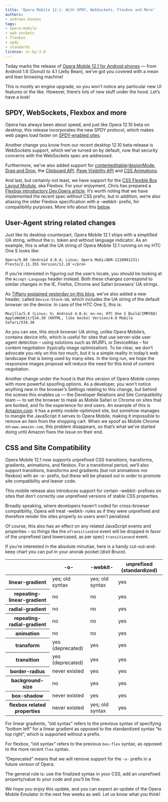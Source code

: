 ```yaml
---
title: 'Opera Mobile 12.1: With SPDY, WebSockets, Flexbox and More'
authors:
- andreas-bovens
tags:
- opera-mobile
- web-sockets
- flexbox
- spdy
- standards
license: cc-by-3.0
---
```


Today marks the release of [Opera Mobile 12.1 for Android phones](https://play.google.com/store/apps/details?id=com.opera.browser) — from Android 1.6 (Donut) to 4.1 (Jelly Bean), we’ve got you covered with a mean and lean browsing machine!

This is mostly an engine upgrade, so you won’t notice any particular new UI features or the like. However, there’s lots of new stuff under the hood. Let’s have a look!

## SPDY, WebSockets, Flexbox and more

Opera has always been about speed, and just like Opera 12.10 beta on desktop, this release incorporates the new SPDY protocol, which makes web pages load faster on [SPDY-enabled sites](http://en.wikipedia.org/wiki/SPDY#Server_support_and_usage).

Another change you know from our recent desktop 12.10 beta release is WebSockets support, which we’ve turned on by default, now that security concerns with the WebSockets spec are addressed.

Furthermore, we’ve also added support for [contenteditable](http://html5doctor.com/the-contenteditable-attribute/)/[designMode](http://www.tinymce.com/tryit/full.php), [Drag and Drop](https://dev.opera.com/articles/drag-and-drop/), the [Clipboard API](http://dev.w3.org/2006/webapi/clipops/), [Page Visibility API](http://www.w3.org/TR/page-visibility/) and [CSS Animations](https://dev.opera.com/articles/css3-animations/).

And last, but certainly not least, we have support for the [CSS Flexible Box Layout Module](http://www.w3.org/TR/css3-flexbox/), aka Flexbox. For your enjoyment, Chris has prepared a [Flexbox introductory Dev.Opera article](https://dev.opera.com/articles/view/flexbox-basics/). It’s worth noting that we have implemented the recent spec without CSS prefix, but in addition, we’re also aliasing the older Flexbox specification with a -webkit- prefix, for compatibility purposes. More info about this [below](#csssitecompat).

## User-Agent string related changes

Just like its desktop counterpart, Opera Mobile 12.1 ships with a simplified UA string, without the `U;` token and without language indicator. As an example, this is what the UA string of Opera Mobile 12.1 running on my HTC One S looks like:

    Opera/9.80 (Android 4.0.4; Linux; Opera Mobi/ADR-1210081231) Presto/2.11.355 Version/12.10`</pre>

If you’re interested in figuring out the user’s locale, you should be looking at the `Accept-Language` header instead. Both these changes correspond to similar changes in the IE, Firefox, Chrome and Safari browsers’ UA strings.

As [Tiffany explained yesterday on this blog](https://dev.opera.com/blog/introducing-device-stock-ua/), we’ve also added a new header, called `Device-Stock-UA`, which includes the UA string of the default browser on the device. In case of the HTC One S, this is:

	Mozilla/5.0 (Linux; U; Android 4.0.4; en-no; HTC One S Build/IMM76D) AppleWebKit/534.30 (KHTML, like Gecko) Version/4.0 Mobile Safari/534.30

As you can see, this stock browser UA string, unlike Opera Mobile’s, contains device info, which is useful for sites that use server-side user agent detection – using solutions such as WURFL or DeviceAtlas – for content negotiation (typically image optimization). To be clear, we don’t advocate you rely on this too much, but it is a simple reality in today’s web landscape that is being used by many sites. In the long run, we hope the responsive images proposal will reduce the need for this kind of content negotiation.

Another change under the hood is that this version of Opera Mobile comes with more powerful spoofing options. As a developer, you won’t notice anything new in the browser’s Settings relating to this change, but behind the scenes this enables us — the Developer Relations and Site Compatibility team — to set the browser to mask as Mobile Safari or Chrome on sites that are borked, and fix the experience for end users. An example of this is [Amazon.com](http://www.amazon.com/): it has a pretty mobile-optimized site, but somehow manages to mangle the JavaScript it serves to Opera Mobile, making it impossible to remove an item from the shopping cart. When we spoof as Mobile Chrome on `www.amazon.com`, this problem disappears, so that’s what we’ve started doing until Amazon fixes the issue on their end.

## CSS and Site Compatibility

Opera Mobile 12.1 now supports unprefixed CSS transitions, transforms, gradients, animations, and flexbox. For a transitional period, we’ll also support transitions, transforms and gradients (but not animations nor flexbox) with an -o- prefix, but these will be phased out in order to promote site compatibility and leaner code.

This mobile release also introduces support for certain -webkit- prefixes on sites that don’t correctly use unprefixed versions of stable CSS properties.

Broadly speaking, where developers haven’t coded for cross-browser compatibility, Opera will treat -webkit- rules as if they were unprefixed and therefore render the sites properly so users aren’t penalized.

Of course, this also has an effect on any related JavaScript events and properties – so things like the `oTransitionEnd` event will be dropped in favor of the unprefixed (and lowercased, as per spec) `transitionend` event.

If you’re interested in the absolute minutiae, here is a handy cut-out-and-keep chart you can put in your anorak pocket (dixit Bruce).

<div block="table">
<table id="prefixes">
<thead>
<tr>
<th></th>
<th id="prefixesColHdr2">-o-</th>
<th id="prefixesColHdr3">-webkit-</th>
<th id="prefixesColHdr4">unprefixed (standardized)</th>
</tr>
</thead>
<tbody>
<tr>
<th id="prefixesRowHdr2">linear-gradient</th>
<td headers="prefixesColHdr2 prefixesRowHdr2">yes; old syntax</td>
<td headers="prefixesColHdr3 prefixesRowHdr2">yes; old syntax</td>
<td headers="prefixesColHdr4 prefixesRowHdr2">yes</td>
</tr>
<tr>
<th id="prefixesRowHdr2">repeating-linear-gradient</th>
<td headers="prefixesColHdr2 prefixesRowHdr2">no</td>
<td headers="prefixesColHdr3 prefixesRowHdr2">no</td>
<td headers="prefixesColHdr4 prefixesRowHdr2">yes</td>
</tr>
<tr>
<th id="prefixesRowHdr2">radial-gradient</th>
<td headers="prefixesColHdr2 prefixesRowHdr2">no</td>
<td headers="prefixesColHdr3 prefixesRowHdr2">no</td>
<td headers="prefixesColHdr4 prefixesRowHdr2">yes</td>
</tr>
<tr>
<th id="prefixesRowHdr2">repeating-radial-gradient</th>
<td headers="prefixesColHdr2 prefixesRowHdr2">no</td>
<td headers="prefixesColHdr3 prefixesRowHdr2">no</td>
<td headers="prefixesColHdr4 prefixesRowHdr2">yes</td>
</tr>
<tr>
<th id="prefixesRowHdr3">animation</th>
<td headers="prefixesColHdr2 prefixesRowHdr3">no</td>
<td headers="prefixesColHdr3 prefixesRowHdr3">no</td>
<td headers="prefixesColHdr4 prefixesRowHdr3">yes</td>
</tr>
<tr>
<th id="prefixesRowHdr4">transform</th>
<td headers="prefixesColHdr2 prefixesRowHdr4">yes (deprecated)</td>
<td headers="prefixesColHdr3 prefixesRowHdr4">yes</td>
<td headers="prefixesColHdr4 prefixesRowHdr4">yes</td>
</tr>
<tr>
<th id="prefixesRowHdr5">transition</th>
<td headers="prefixesColHdr2 prefixesRowHdr5">yes (deprecated)</td>
<td headers="prefixesColHdr3 prefixesRowHdr5">yes</td>
<td headers="prefixesColHdr4 prefixesRowHdr5">yes</td>
</tr>
<tr>
<th id="prefixesRowHdr6">border-radius</th>
<td headers="prefixesColHdr2 prefixesRowHdr6">never existed</td>
<td headers="prefixesColHdr3 prefixesRowHdr6">yes</td>
<td headers="prefixesColHdr4 prefixesRowHdr6">yes</td>
</tr>
<tr>
<th id="prefixesRowHdr7">background-size</th>
<td headers="prefixesColHdr2 prefixesRowHdr7">no</td>
<td headers="prefixesColHdr3 prefixesRowHdr7">yes</td>
<td headers="prefixesColHdr4 prefixesRowHdr7">yes</td>
</tr>
<tr>
<th id="prefixesRowHdr8">box-shadow</th>
<td headers="prefixesColHdr2 prefixesRowHdr8">never existed</td>
<td headers="prefixesColHdr3 prefixesRowHdr8">yes</td>
<td headers="prefixesColHdr4 prefixesRowHdr8">yes</td>
</tr>
<tr>
<th id="prefixesRowHdr8">flexbox related properties</th>
<td headers="prefixesColHdr2 prefixesRowHdr9">never existed</td>
<td headers="prefixesColHdr3 prefixesRowHdr9">yes; old syntax</td>
<td headers="prefixesColHdr4 prefixesRowHdr9">yes</td>
</tr>
</tbody>
</table>
</div>

For linear gradients, “old syntax” refers to the previous syntax of specifying “bottom left” for a linear gradient as opposed to the standardized syntax “to top right”, which is supported without a prefix.

For flexbox, “old syntax” refers to the previous `box-flex` syntax, as opposed to the more recent `flex` syntax.

“Deprecated” means that we will remove support for the `-o-` prefix in a future version of Opera.

The general rule is: use the finalized syntax in your CSS, add an unprefixed property/value to your code and you’ll be fine.

We hope you enjoy this update, and you can expect an update of the Opera Mobile Emulator in the next few weeks as well. Let us know what you think!
